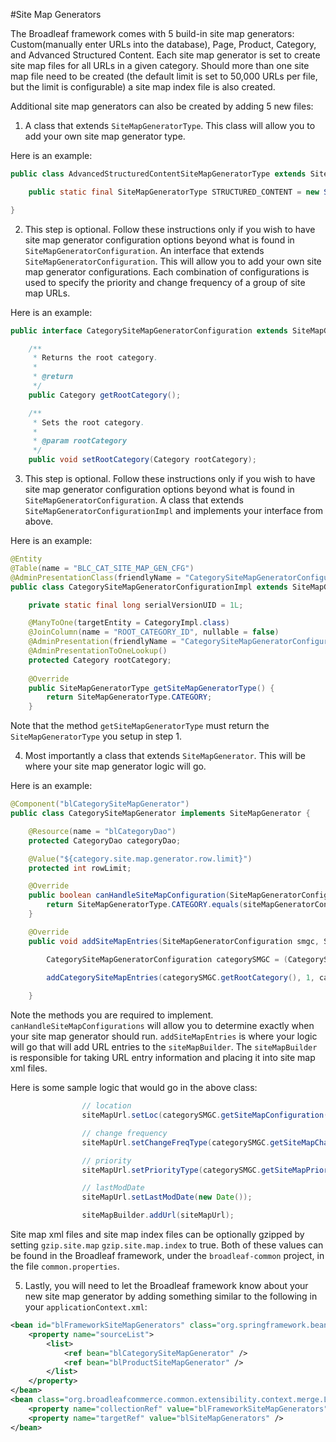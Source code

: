 #Site Map Generators

The Broadleaf framework comes with 5 build-in site map generators:  Custom(manually enter URLs into the database), Page, Product, Category, and Advanced Structured Content.  Each site map generator is set to create site map files for all URLs in a given category.  Should more than one site map file need to be created (the default limit is set to 50,000 URLs per file, but the limit is configurable) a site map index file is also created.

Additional site map generators can also be created by adding 5 new files:

1)  A class that extends `SiteMapGeneratorType`.  This class will allow you to add your own site map generator type.  

Here is an example:

```java
public class AdvancedStructuredContentSiteMapGeneratorType extends SiteMapGeneratorType {

    public static final SiteMapGeneratorType STRUCTURED_CONTENT = new SiteMapGeneratorType("STRUCTURED_CONTENT", "Structured Content");

}
```

2)  This step is optional.  Follow these instructions only if you wish to have site map generator configuration options beyond what is found in `SiteMapGeneratorConfiguration`.  An interface that extends `SiteMapGeneratorConfiguration`.  This will allow you to add your own site map generator configurations.  Each combination of configurations is used to specify the priority and change frequency of a group of site map URLs.

Here is an example:

```java
public interface CategorySiteMapGeneratorConfiguration extends SiteMapGeneratorConfiguration {

    /**
     * Returns the root category.
     * 
     * @return
     */
    public Category getRootCategory();

    /**
     * Sets the root category.
     * 
     * @param rootCategory
     */
    public void setRootCategory(Category rootCategory);
```

3)  This step is optional.  Follow these instructions only if you wish to have site map generator configuration options beyond what is found in `SiteMapGeneratorConfiguration`.  A class that extends `SiteMapGeneratorConfigurationImpl` and implements your interface from above.

Here is an example:

```java
@Entity
@Table(name = "BLC_CAT_SITE_MAP_GEN_CFG")
@AdminPresentationClass(friendlyName = "CategorySiteMapGeneratorConfigurationImpl")
public class CategorySiteMapGeneratorConfigurationImpl extends SiteMapGeneratorConfigurationImpl implements CategorySiteMapGeneratorConfiguration {

    private static final long serialVersionUID = 1L;

    @ManyToOne(targetEntity = CategoryImpl.class)
    @JoinColumn(name = "ROOT_CATEGORY_ID", nullable = false)
    @AdminPresentation(friendlyName = "CategorySiteMapGeneratorConfigurationImpl_Root_Category")
    @AdminPresentationToOneLookup()
    protected Category rootCategory;
    
    @Override
    public SiteMapGeneratorType getSiteMapGeneratorType() {
        return SiteMapGeneratorType.CATEGORY;
    }
```

Note that the method `getSiteMapGeneratorType` must return the `SiteMapGeneratorType` you setup in step 1.

4)  Most importantly a class that extends `SiteMapGenerator`.  This will be where your site map generator logic will go.

Here is an example:

```java
@Component("blCategorySiteMapGenerator")
public class CategorySiteMapGenerator implements SiteMapGenerator {

    @Resource(name = "blCategoryDao")
    protected CategoryDao categoryDao;

    @Value("${category.site.map.generator.row.limit}")
    protected int rowLimit;

    @Override
    public boolean canHandleSiteMapConfiguration(SiteMapGeneratorConfiguration siteMapGeneratorConfiguration) {
        return SiteMapGeneratorType.CATEGORY.equals(siteMapGeneratorConfiguration.getSiteMapGeneratorType());
    }

    @Override
    public void addSiteMapEntries(SiteMapGeneratorConfiguration smgc, SiteMapBuilder siteMapBuilder) {

        CategorySiteMapGeneratorConfiguration categorySMGC = (CategorySiteMapGeneratorConfiguration) smgc;

        addCategorySiteMapEntries(categorySMGC.getRootCategory(), 1, categorySMGC, siteMapBuilder);
        
    }
```

Note the methods you are required to implement.  `canHandleSiteMapConfigurations` will allow you to determine exactly when your site map generator should run.  `addSiteMapEntries` is where your logic will go that will add URL entries to the `siteMapBuilder`.  The `siteMapBuilder` is responsible for taking URL entry information and placing it into site map xml files.

Here is some sample logic that would go in the above class:

```java
                // location
                siteMapUrl.setLoc(categorySMGC.getSiteMapConfiguration().getSiteUrlPath() + category.getUrl());

                // change frequency
                siteMapUrl.setChangeFreqType(categorySMGC.getSiteMapChangeFreq());

                // priority
                siteMapUrl.setPriorityType(categorySMGC.getSiteMapPriority());

                // lastModDate
                siteMapUrl.setLastModDate(new Date());

                siteMapBuilder.addUrl(siteMapUrl);
```

Site map xml files and site map index files can be optionally gzipped by setting `gzip.site.map`
`gzip.site.map.index` to true.  Both of these values can be found in the Broadleaf framework, under the `broadleaf-common` project, in the file `common.properties`.

5)  Lastly, you will need to let the Broadleaf framework know about your new site map generator by adding something similar to the following in your `applicationContext.xml`:

```xml
<bean id="blFrameworkSiteMapGenerators" class="org.springframework.beans.factory.config.ListFactoryBean">
    <property name="sourceList">
        <list>
            <ref bean="blCategorySiteMapGenerator" />
            <ref bean="blProductSiteMapGenerator" />
        </list>
    </property>
</bean>
<bean class="org.broadleafcommerce.common.extensibility.context.merge.LateStageMergeBeanPostProcessor">
    <property name="collectionRef" value="blFrameworkSiteMapGenerators" />
    <property name="targetRef" value="blSiteMapGenerators" />
</bean>
```
